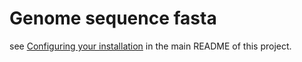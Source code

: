 # Genome sequence fasta

see [Configuring your installation](https://github.com/biozzyn/handroanthus-variant-analysis/blob/master/README.md#installation) in the main README of this project.
